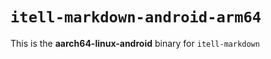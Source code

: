 # `itell-markdown-android-arm64`

This is the **aarch64-linux-android** binary for `itell-markdown`
